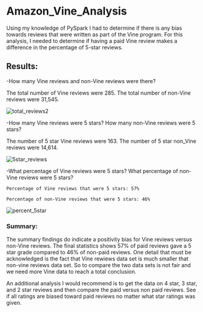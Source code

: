 # Amazon_Vine_Analysis
Using my knowledge of PySpark I had to determine if there is any bias towards reviews that were written as part of the Vine program. For this analysis, 
I needed to determine if having a paid Vine review makes a difference in the percentage of 5-star reviews.

## Results:

-How many Vine reviews and non-Vine reviews were there?

  The total number of Vine reviews were 285.
  The total number of non-Vine reviews were 31,545.
  
![total_reviews2](https://user-images.githubusercontent.com/86200136/137648418-87850a8c-ce53-412a-948c-097f35e6f13c.png)


-How many Vine reviews were 5 stars? How many non-Vine reviews were 5 stars?

  The number of 5 star Vine reviews were 163.
  The number of 5 star non_Vine reviews were 14,614.
  
  ![5star_reviews](https://user-images.githubusercontent.com/86200136/137648639-4f3208b8-e44f-429a-ab85-fb88de79d24a.png)

  
  -What percentage of Vine reviews were 5 stars? What percentage of non-Vine reviews were 5 stars?
  
    Percentage of Vine reviews that were 5 stars: 57%
    
    Percentage of non-Vine reviews that were 5 stars: 46%
  
  
![percent_5star](https://user-images.githubusercontent.com/86200136/137648708-09892f79-ef61-49eb-91d0-a7d95229fe67.png)

### Summary:

The summary findings do indicate a positivity bias for Vine reviews versus non-Vine reviews. The final statistics shows 57%
of paid reviews gave a 5 star grade compared to 46% of non-paid reviews. One detail that must be acknowledged is
the fact that Vine rewiews data set is much smaller that non-vine reviews data set. So to compare the two data sets is not 
fair and we need more Vine data to reach a total conclusion.

An additional analysis I would recommend is to get the data on 4 star, 3 star, and 2 star reviews and then compare the paid versus
non paid reviews. See if all ratings are biased toward paid reviews no matter what star ratings was given.
